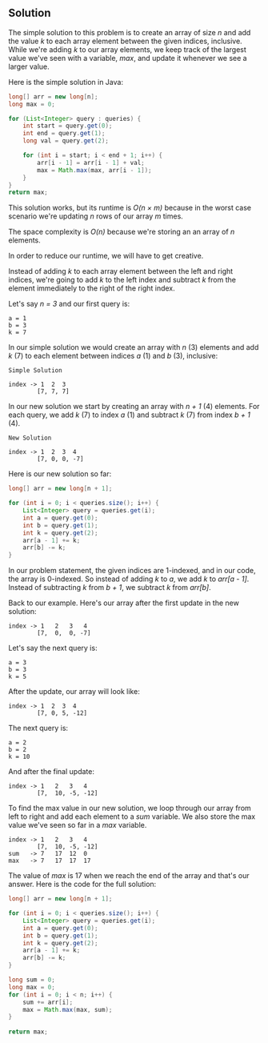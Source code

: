 ## Solution

The simple solution to this problem is to create an array of size *n* and add the value *k* to each array element between the given indices, inclusive. While we're adding *k* to our array elements, we keep track of the largest value we've seen with a variable, *max*, and update it whenever we see a larger value.

Here is the simple solution in Java:

```java
long[] arr = new long[n];
long max = 0;

for (List<Integer> query : queries) {
	int start = query.get(0);
 	int end = query.get(1);
	long val = query.get(2);

	for (int i = start; i < end + 1; i++) {
		arr[i - 1] = arr[i - 1] + val;
		max = Math.max(max, arr[i - 1]);
	}
}
return max;
```

This solution works, but its runtime is *O(n × m)* because in the worst case scenario we're updating *n* rows of our array *m* times.

The space complexity is *O(n)* because we're storing an an array of *n* elements.

In order to reduce our runtime, we will have to get creative.

Instead of adding *k* to each array element between the left and right indices, we're going to add *k* to the left index and subtract *k* from the element immediately to the right of the right index.  

Let's say *n = 3* and our first query is:

```
a = 1
b = 3
k = 7
```

In our simple solution we would create an array with *n* (3) elements and add *k* (7) to each element between indices *a* (1) and *b* (3), inclusive:

```
Simple Solution

index -> 1  2  3
        [7, 7, 7]
```

In our new solution we start by creating an array with *n + 1* (4) elements. For each query, we add *k* (7) to index *a* (1) and subtract *k* (7) from index *b + 1* (4).

```
New Solution

index -> 1  2  3  4
        [7, 0, 0, -7]
```

Here is our new solution so far:

```java
long[] arr = new long[n + 1];

for (int i = 0; i < queries.size(); i++) {
	List<Integer> query = queries.get(i);
	int a = query.get(0);
	int b = query.get(1);
	int k = query.get(2);
	arr[a - 1] += k; 
 	arr[b] -= k;
}
```

In our problem statement, the given indices are 1-indexed, and in our code, the array is 0-indexed. So instead of adding *k* to *a*, we add *k* to *arr[a - 1]*. Instead of subtracting *k* from *b + 1*, we subtract *k* from *arr[b]*.

Back to our example. Here's our array after the first update in the new solution:

```
index -> 1   2   3   4
        [7,  0,  0, -7]
```

Let's say the next query is:

```
a = 3
b = 3
k = 5
```

After the update, our array will look like:

```
index -> 1  2  3  4
        [7, 0, 5, -12]
```

The next query is:

```
a = 2
b = 2
k = 10
```

And after the final update:

```
index -> 1   2   3   4
        [7,  10, -5, -12]
```

To find the max value in our new solution, we loop through our array from left to right and add each element to a *sum* variable. We also store the max value we've seen so far in a *max* variable.

```
index -> 1   2   3   4
        [7,  10, -5, -12]
sum   -> 7   17  12  0
max   -> 7   17  17  17
```

The value of *max* is 17 when we reach the end of the array and that's our answer. Here is the code for the full solution:

```java
long[] arr = new long[n + 1];

for (int i = 0; i < queries.size(); i++) {
	List<Integer> query = queries.get(i);
	int a = query.get(0);
	int b = query.get(1);
	int k = query.get(2);
	arr[a - 1] += k; 
 	arr[b] -= k;
}

long sum = 0;
long max = 0;
for (int i = 0; i < n; i++) {
	sum += arr[i];
	max = Math.max(max, sum);
}
 
return max;
```

